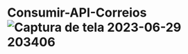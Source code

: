 # Consumir-API-Correios![Captura de tela 2023-06-29 203406](https://github.com/SergioMartins-js/Consumir-API-Correios/assets/57755774/6e7600cc-6946-4fed-a5f3-3222b48c5809)

